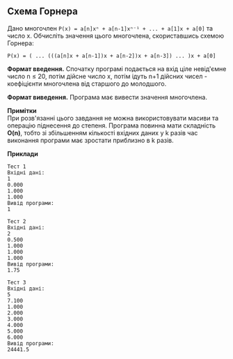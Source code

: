 ## Схема Горнера
Дано многочлен ```P(x) = a[n]xⁿ + a[n-1]xⁿ⁻¹ + ... + a[1]x + a[0]``` та число x. 
Обчисліть значення цього многочлена, скориставшись схемою Горнера:

```P(x) = ( ... (((a[n]x + a[n-1])x + a[n-2])x + a[n-3]) ... )x + a[0]```

**Формат введення.** Спочатку програмі подається на вхід ціле невід'ємне 
число n ≤ 20, потім дійсне число x, потім ідуть n+1 дійсних чисел - 
коефіцієнти многочлена від старшого до молодшого.

**Формат виведення.** Програма має вивести значення многочлена.

**Примітки**  
При розв'язанні цього завдання не можна використовувати масиви та операцію піднесення до 
степеня. Програма повинна мати складність **O(n)**, тобто зі збільшенням кількості вхідних 
даних у k разів час виконання програми має зростати приблизно в k разів.

**Приклади**

```
Тест 1
Вхідні дані:
1
0.000
1.000
1.000
Вивід програми:
1

Тест 2
Вхідні дані:
2
0.500
1.000
1.000
1.000
Вивід програми:
1.75

Тест 3
Вхідні дані:
5
7.100
1.000
2.000
3.000
4.000
5.000
6.000
Вивід програми:
24441.5
```